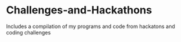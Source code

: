 # Challenges-and-Hackathons
Includes a compilation of my programs and code from hackatons and coding challenges
